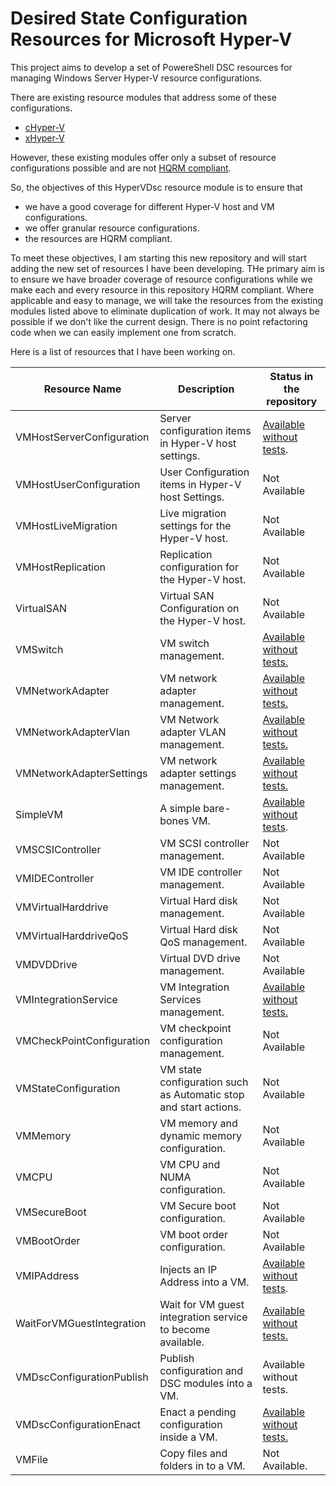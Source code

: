 # Desired State Configuration Resources for Microsoft Hyper-V #
This project aims to develop a set of PowereShell DSC resources for managing Windows Server Hyper-V resource configurations.

There are existing resource modules that address some of these configurations.

- [cHyper-V](https://github.com/rchaganti/DSCResources/tree/master/cHyper-V)
- [xHyper-V](https://github.com/PowerShell/xHyper-V)

However, these existing modules offer only a subset of resource configurations possible and are not [HQRM compliant](https://github.com/PowerShell/DscResources/blob/master/HighQualityModuleGuidelines.md).

So, the objectives of this HyperVDsc resource module is to ensure that

- we have a good coverage for different Hyper-V host and VM configurations.
- we offer granular resource configurations. 
- the resources are HQRM compliant. 

To meet these objectives, I am starting this new repository and will start adding the new set of resources I have been developing. THe primary aim is to ensure we have broader coverage of resource configurations while we make each and every resource in this repository HQRM compliant. Where applicable and easy to manage, we will take the resources from the existing modules listed above to eliminate duplication of work. It may not always be possible if we don't like the current design. There is no point refactoring code when we can easily implement one from scratch.

Here is a list of resources that I have been working on.

| Resource Name  | Description | Status in the repository |
| -------------   | ------------- | ------- |
| VMHostServerConfiguration | Server configuration items in Hyper-V host settings. |  [Available without tests](https://github.com/rchaganti/HyperVDsc/tree/dev/DSCResources/VMHostServerConfiguration). |
| VMHostUserConfiguration | User Configuration items in Hyper-V host Settings. | Not Available |
| VMHostLiveMigration | Live migration settings for the Hyper-V host.| Not Available |
| VMHostReplication | Replication configuration for the Hyper-V host.| Not Available |
| VirtualSAN | Virtual SAN Configuration on the Hyper-V host.| Not Available |
| VMSwitch | VM switch management.| [Available without tests.](https://github.com/rchaganti/HyperVDsc/tree/dev/DSCResources/VMSwitch) |
| VMNetworkAdapter | VM network adapter management.| [Available without tests.](https://github.com/rchaganti/HyperVDsc/tree/dev/DSCResources/VMNetworkAdapter) |
| VMNetworkAdapterVlan | VM Network adapter VLAN management.| [Available without tests.](https://github.com/rchaganti/HyperVDsc/tree/dev/DSCResources/VMNetworkAdapterVlan) |
| VMNetworkAdapterSettings | VM network adapter settings management.| [Available without tests.](https://github.com/rchaganti/HyperVDsc/tree/dev/DSCResources/VMNetworkAdapterSettings) |
| SimpleVM | A simple bare-bones VM.| [Available without tests](https://github.com/rchaganti/HyperVDsc/tree/dev/DSCResources/SimpleVM). |
| VMSCSIController | VM SCSI controller management. | Not Available |
| VMIDEController | VM IDE controller management.| Not Available |
| VMVirtualHarddrive | Virtual Hard disk management. | Not Available |
| VMVirtualHarddriveQoS | Virtual Hard disk QoS management. | Not Available |
| VMDVDDrive | Virtual DVD drive management.| Not Available |
| VMIntegrationService | VM Integration Services management. | [Available without tests.](https://github.com/rchaganti/HyperVDsc/tree/dev/DSCResources/VMIntegrationService) |
| VMCheckPointConfiguration | VM checkpoint configuration management. | Not Available |
| VMStateConfiguration | VM state configuration such as Automatic stop and start actions. | Not Available |
| VMMemory | VM memory and dynamic memory configuration.| Not Available |
| VMCPU | VM CPU and NUMA configuration.| Not Available |
| VMSecureBoot | VM Secure boot configuration.| Not Available |
| VMBootOrder | VM boot order configuration.| Not Available |
| VMIPAddress | Injects an IP Address into a VM.| [Available without tests](https://github.com/rchaganti/HyperVDsc/tree/dev/DSCResources/VMIPAddress).|
| WaitForVMGuestIntegration | Wait for VM guest integration service to become available.| [Available without tests.](https://github.com/rchaganti/HyperVDsc/tree/dev/DSCResources/WaitForVMGuestIntegration)|
| VMDscConfigurationPublish | Publish configuration and DSC modules into a VM.| Available without tests.|
| VMDscConfigurationEnact | Enact a pending configuration inside a VM.| [Available without tests.](https://github.com/rchaganti/HyperVDsc/tree/dev/DSCResources/VMDscConfigurationEnact)|
| VMFile | Copy files and folders in to a VM.| Not Available.|
